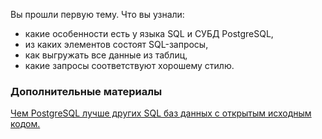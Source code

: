 Вы прошли первую тему. Что вы узнали:

*   какие особенности есть у языка SQL и СУБД PostgreSQL,
*   из каких элементов состоят SQL-запросы,
*   как выгружать все данные из таблиц,
*   какие запросы соответствуют хорошему стилю.

### Дополнительные материалы

[Чем PostgreSQL лучше других SQL баз данных с открытым исходным кодом.](https://habr.com/ru/post/282764/)